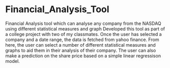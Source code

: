 # Financial_Analysis_Tool
Financial Analysis tool which can analyse any company from the NASDAQ using different statistical measures and graph
Developed this tool as part of a college project with two of my classmates. Once the user has selected a company and a date range, the data is fetched
from yahoo finance. From here, the user can select a number of different statistical measures and graphs to aid them in their
analysis of their company.
The user can also make a prediction on the share price based on a simple linear regressison model.
